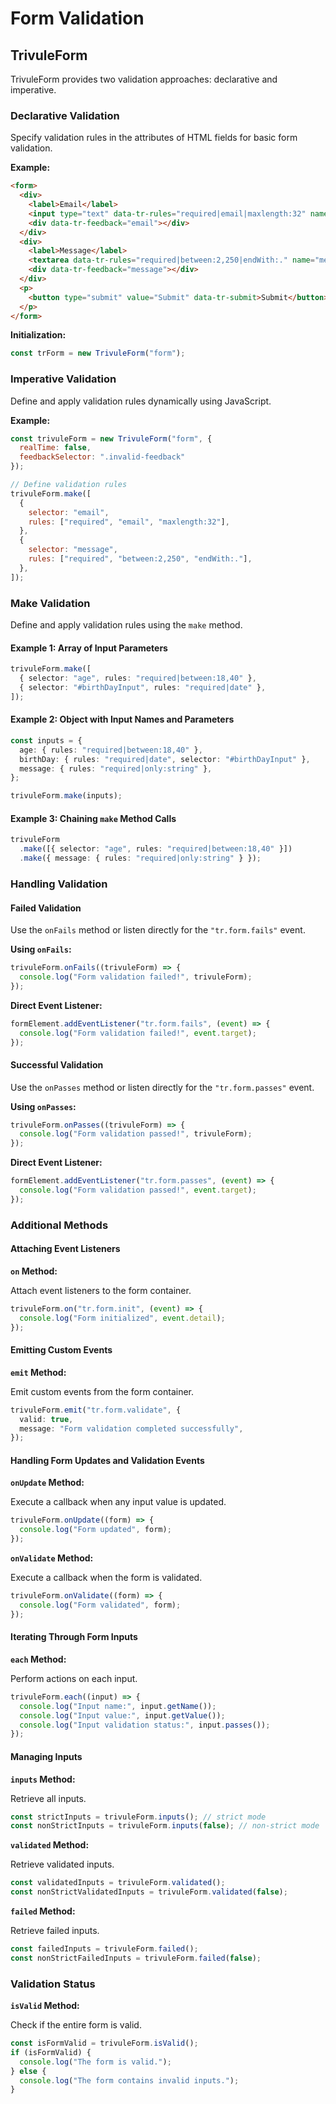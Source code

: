 # Form Validation

## TrivuleForm

TrivuleForm provides two validation approaches: declarative and imperative.

### Declarative Validation

Specify validation rules in the attributes of HTML fields for basic form validation.

**Example:**

```html
<form>
  <div>
    <label>Email</label>
    <input type="text" data-tr-rules="required|email|maxlength:32" name="email" />
    <div data-tr-feedback="email"></div>
  </div>
  <div>
    <label>Message</label>
    <textarea data-tr-rules="required|between:2,250|endWith:." name="message"></textarea>
    <div data-tr-feedback="message"></div>
  </div>
  <p>
    <button type="submit" value="Submit" data-tr-submit>Submit</button>
  </p>
</form>
```

**Initialization:**

```js
const trForm = new TrivuleForm("form");
```

### Imperative Validation

Define and apply validation rules dynamically using JavaScript.

**Example:**

```js
const trivuleForm = new TrivuleForm("form", {
  realTime: false,
  feedbackSelector: ".invalid-feedback"
});

// Define validation rules
trivuleForm.make([
  {
    selector: "email",
    rules: ["required", "email", "maxlength:32"],
  },
  {
    selector: "message",
    rules: ["required", "between:2,250", "endWith:."],
  },
]);
```

### Make Validation

Define and apply validation rules using the `make` method.

#### Example 1: Array of Input Parameters

```typescript
trivuleForm.make([
  { selector: "age", rules: "required|between:18,40" },
  { selector: "#birthDayInput", rules: "required|date" },
]);
```

#### Example 2: Object with Input Names and Parameters

```typescript
const inputs = {
  age: { rules: "required|between:18,40" },
  birthDay: { rules: "required|date", selector: "#birthDayInput" },
  message: { rules: "required|only:string" },
};

trivuleForm.make(inputs);
```

#### Example 3: Chaining `make` Method Calls

```typescript
trivuleForm
  .make([{ selector: "age", rules: "required|between:18,40" }])
  .make({ message: { rules: "required|only:string" } });
```

### Handling Validation

#### Failed Validation

Use the `onFails` method or listen directly for the `"tr.form.fails"` event.

**Using `onFails`:**

```typescript
trivuleForm.onFails((trivuleForm) => {
  console.log("Form validation failed!", trivuleForm);
});
```

**Direct Event Listener:**

```typescript
formElement.addEventListener("tr.form.fails", (event) => {
  console.log("Form validation failed!", event.target);
});
```

#### Successful Validation

Use the `onPasses` method or listen directly for the `"tr.form.passes"` event.

**Using `onPasses`:**

```typescript
trivuleForm.onPasses((trivuleForm) => {
  console.log("Form validation passed!", trivuleForm);
});
```

**Direct Event Listener:**

```typescript
formElement.addEventListener("tr.form.passes", (event) => {
  console.log("Form validation passed!", event.target);
});
```

### Additional Methods

#### Attaching Event Listeners

**`on` Method:**

Attach event listeners to the form container.

```typescript
trivuleForm.on("tr.form.init", (event) => {
  console.log("Form initialized", event.detail);
});
```

#### Emitting Custom Events

**`emit` Method:**

Emit custom events from the form container.

```typescript
trivuleForm.emit("tr.form.validate", {
  valid: true,
  message: "Form validation completed successfully",
});
```

#### Handling Form Updates and Validation Events

**`onUpdate` Method:**

Execute a callback when any input value is updated.

```typescript
trivuleForm.onUpdate((form) => {
  console.log("Form updated", form);
});
```

**`onValidate` Method:**

Execute a callback when the form is validated.

```typescript
trivuleForm.onValidate((form) => {
  console.log("Form validated", form);
});
```

#### Iterating Through Form Inputs

**`each` Method:**

Perform actions on each input.

```typescript
trivuleForm.each((input) => {
  console.log("Input name:", input.getName());
  console.log("Input value:", input.getValue());
  console.log("Input validation status:", input.passes());
});
```

#### Managing Inputs

**`inputs` Method:**

Retrieve all inputs.

```typescript
const strictInputs = trivuleForm.inputs(); // strict mode
const nonStrictInputs = trivuleForm.inputs(false); // non-strict mode
```

**`validated` Method:**

Retrieve validated inputs.

```typescript
const validatedInputs = trivuleForm.validated();
const nonStrictValidatedInputs = trivuleForm.validated(false);
```

**`failed` Method:**

Retrieve failed inputs.

```typescript
const failedInputs = trivuleForm.failed();
const nonStrictFailedInputs = trivuleForm.failed(false);
```

### Validation Status

**`isValid` Method:**

Check if the entire form is valid.

```typescript
const isFormValid = trivuleForm.isValid();
if (isFormValid) {
  console.log("The form is valid.");
} else {
  console.log("The form contains invalid inputs.");
}
```
